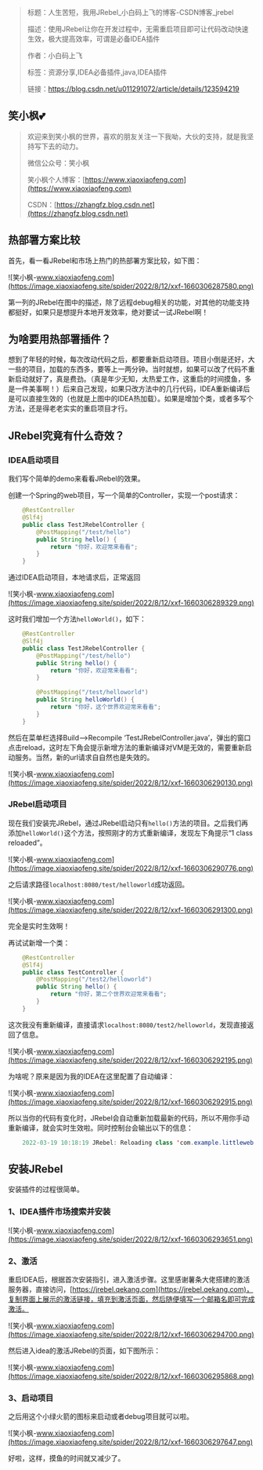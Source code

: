 > 标题：人生苦短，我用JRebel_小白码上飞的博客-CSDN博客_jrebel
>
> 描述：使用JRebel让你在开发过程中，无需重启项目即可让代码改动快速生效，极大提高效率，可谓是必备IDEA插件
>
> 作者：小白码上飞
>
> 标签：资源分享,IDEA必备插件,java,IDEA插件
>
> 链接：https://blog.csdn.net/u011291072/article/details/123594219

## 笑小枫💕

> 欢迎来到笑小枫的世界，喜欢的朋友关注一下我呦，大伙的支持，就是我坚持写下去的动力。
>
> 微信公众号：笑小枫
>
> 笑小枫个人博客：[https://www.xiaoxiaofeng.com](https://www.xiaoxiaofeng.com)
>
> CSDN：[https://zhangfz.blog.csdn.net](https://zhangfz.blog.csdn.net)



## 热部署方案比较

首先，看一看JRebel和市场上热门的热部署方案比较，如下图：

![笑小枫-www.xiaoxiaofeng.com](https://image.xiaoxiaofeng.site/spider/2022/8/12/xxf-1660306287580.png)

第一列的JRebel在图中的描述，除了远程debug相关的功能，对其他的功能支持都挺好，如果只是想提升本地开发效率，绝对要试一试JRebel啊！

## 为啥要用热部署插件？ ##

想到了年轻的时候，每次改动代码之后，都要重新启动项目。项目小倒是还好，大一些的项目，加载的东西多，要等上一两分钟。当时就想，如果可以改了代码不重新启动就好了，真是费劲。（真是年少无知，太热爱工作，这重启的时间摸鱼，多是一件美事啊！）后来自己发现，如果只改方法中的几行代码，IDEA重新编译后是可以直接生效的（也就是上图中的IDEA热加载）。如果是增加个类，或者多写个方法，还是得老老实实的重启项目才行。

## JRebel究竟有什么奇效？ ##

### IDEA启动项目 ###

我们写个简单的demo来看看JRebel的效果。

创建一个Spring的web项目，写一个简单的Controller，实现一个post请求：
~~~java
    @RestController
    @Slf4j
    public class TestJRebelController {
        @PostMapping("/test/hello")
        public String hello() {
            return "你好，欢迎常来看看";
        }
    }
~~~
通过IDEA启动项目，本地请求后，正常返回

![笑小枫-www.xiaoxiaofeng.com](https://image.xiaoxiaofeng.site/spider/2022/8/12/xxf-1660306289329.png)

这时我们增加一个方法`helloWorld()`，如下：
~~~java
    @RestController
    @Slf4j
    public class TestJRebelController {
        @PostMapping("/test/hello")
        public String hello() {
            return "你好，欢迎常来看看";
        }
    
        @PostMapping("/test/helloworld")
        public String helloWorld() {
            return "你好，这个世界欢迎常来看看";
        }
    }
~~~
然后在菜单栏选择Build–>Recompile ‘TestJRebelController.java’，弹出的窗口点击reload，这时左下角会提示新增方法的重新编译对VM是无效的，需要重新启动服务。当然，新的url请求自自然也是失效的。

![笑小枫-www.xiaoxiaofeng.com](https://image.xiaoxiaofeng.site/spider/2022/8/12/xxf-1660306290130.png)

### JRebel启动项目 ###

现在我们安装完JRebel，通过JRebel启动只有`hello()`方法的项目。之后我们再添加`helloWorld()`这个方法，按照刚才的方式重新编译，发现左下角提示“1 class reloaded”。

![笑小枫-www.xiaoxiaofeng.com](https://image.xiaoxiaofeng.site/spider/2022/8/12/xxf-1660306290776.png)

之后请求路径`localhost:8080/test/helloworld`成功返回。

![笑小枫-www.xiaoxiaofeng.com](https://image.xiaoxiaofeng.site/spider/2022/8/12/xxf-1660306291300.png)

完全是实时生效啊！

再试试新增一个类：
~~~java
    @RestController
    @Slf4j
    public class TestController {
        @PostMapping("/test2/helloworld")
        public String hello() {
            return "你好，第二个世界欢迎常来看看";
        }
    }
~~~
这次我没有重新编译，直接请求`localhost:8080/test2/helloworld`，发现直接返回了信息。

![笑小枫-www.xiaoxiaofeng.com](https://image.xiaoxiaofeng.site/spider/2022/8/12/xxf-1660306292195.png)

为啥呢？原来是因为我的IDEA在这里配置了自动编译：

![笑小枫-www.xiaoxiaofeng.com](https://image.xiaoxiaofeng.site/spider/2022/8/12/xxf-1660306292915.png)

所以当你的代码有变化时，JRebel会自动重新加载最新的代码，所以不用你手动重新编译，就会实时生效啦。同时控制台会输出以下的信息：
~~~java
    2022-03-19 10:18:19 JRebel: Reloading class 'com.example.littleweb.controller.TestController'.
~~~

## 安装JRebel ##

安装插件的过程很简单。

### 1、IDEA插件市场搜索并安装 ###

![笑小枫-www.xiaoxiaofeng.com](https://image.xiaoxiaofeng.site/spider/2022/8/12/xxf-1660306293651.png)

### 2、激活 ###

重启IDEA后，根据首次安装指引，进入激活步骤。这里感谢薯条大佬搭建的激活服务器，直接访问，[https://jrebel.qekang.com](https://jrebel.qekang.com)，复制界面上展示的激活链接，填充到激活页面，然后随便填写一个邮箱名即可完成激活。

![笑小枫-www.xiaoxiaofeng.com](https://image.xiaoxiaofeng.site/spider/2022/8/12/xxf-1660306294700.png)

然后进入idea的激活JRebel的页面，如下图所示：

![笑小枫-www.xiaoxiaofeng.com](https://image.xiaoxiaofeng.site/spider/2022/8/12/xxf-1660306295868.png)

### 3、启动项目 ###

之后用这个小绿火箭的图标来启动或者debug项目就可以啦。

![笑小枫-www.xiaoxiaofeng.com](https://image.xiaoxiaofeng.site/spider/2022/8/12/xxf-1660306297647.png)

好啦，这样，摸鱼的时间就又减少了。


[img]: https://img-blog.csdnimg.cn/img_convert/feabc010fbd0a0467f3bcb155faede3b.png
[img 1]: https://img-blog.csdnimg.cn/img_convert/ec337562dc951570e973e61743025ccb.png
[img 2]: https://img-blog.csdnimg.cn/img_convert/4cb0b06a16339a4857268bc9723259a8.png
[img 3]: https://img-blog.csdnimg.cn/img_convert/7cf97734385cc588b19a05b0a44d73bc.png
[img 4]: https://img-blog.csdnimg.cn/img_convert/d62e0fcb081dcb1d0179907c9b90219c.png
[img 5]: https://img-blog.csdnimg.cn/img_convert/2d05f43a841c8da44f69cdc9ec03d5bc.png
[img 6]: https://img-blog.csdnimg.cn/img_convert/c2dc072b4fb156f0ee8da0c3dd86abb5.png
[img 7]: https://img-blog.csdnimg.cn/img_convert/fe9706c559a682684bde27d119ae3090.png
[img 8]: https://img-blog.csdnimg.cn/img_convert/715c5a15e09cf6bf8bc357073a697464.png
[img 9]: https://img-blog.csdnimg.cn/img_convert/d32fef93a18c57ffca0f7a5c6ee08730.png
[img 10]: https://img-blog.csdnimg.cn/img_convert/6b367d54dc0b2da587efb84652c3351d.png